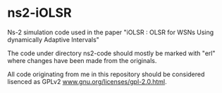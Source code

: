 # ns2-iOLSR
Ns-2 simulation code used in the paper "iOLSR : OLSR for WSNs Using dynamically Adaptive Intervals"

The code under directory ns2-code should mostly be marked with "erl" where changes have been made from the originals.

All code originating from me in this repository should be considered lisenced as GPLv2 www.gnu.org/licenses/gpl-2.0.html.
